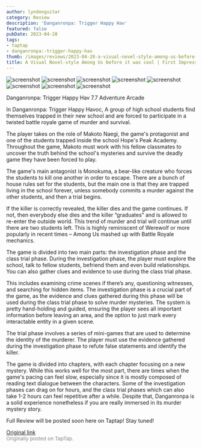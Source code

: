 ```yaml
---
author: lyndonguitar
category: Review
description: 'Danganronpa: Trigger Happy Hav'
featured: false
pubDate: 2023-04-28
tags:
- taptap
- danganronpa:-trigger-happy-hav
thumb: /images/reviews/2023-04-28-a-visual-novel-style-among-us-before-it-was-cool--first-impressions---danganronpa-0.avif
title: A Visual Novel-style Among Us before it was cool | First Impressions - Danganronpa
---
```


<div class="gallery">
  <img src="/images/reviews/2023-04-28-a-visual-novel-style-among-us-before-it-was-cool--first-impressions---danganronpa-0.avif" alt="screenshot" />
  <img src="/images/reviews/2023-04-28-a-visual-novel-style-among-us-before-it-was-cool--first-impressions---danganronpa-1.avif" alt="screenshot" />
  <img src="/images/reviews/2023-04-28-a-visual-novel-style-among-us-before-it-was-cool--first-impressions---danganronpa-2.avif" alt="screenshot" />
  <img src="/images/reviews/2023-04-28-a-visual-novel-style-among-us-before-it-was-cool--first-impressions---danganronpa-3.avif" alt="screenshot" />
  <img src="/images/reviews/2023-04-28-a-visual-novel-style-among-us-before-it-was-cool--first-impressions---danganronpa-4.avif" alt="screenshot" />
  <img src="/images/reviews/2023-04-28-a-visual-novel-style-among-us-before-it-was-cool--first-impressions---danganronpa-5.avif" alt="screenshot" />
  <img src="/images/reviews/2023-04-28-a-visual-novel-style-among-us-before-it-was-cool--first-impressions---danganronpa-6.avif" alt="screenshot" />
  <img src="/images/reviews/2023-04-28-a-visual-novel-style-among-us-before-it-was-cool--first-impressions---danganronpa-7.avif" alt="screenshot" />
</div>

Danganronpa: Trigger Happy Hav
7.7
Adventure
Arcade

In Danganronpa: Trigger Happy Havoc, A group of high school students find themselves trapped in their new school and are forced to participate in a twisted battle royale game of murder and survival.

The player takes on the role of Makoto Naegi, the game's protagonist and one of the students trapped inside the school Hope's Peak Academy. Throughout the game, Makoto must work with his fellow classmates to uncover the truth behind the school's mysteries and survive the deadly game they have been forced to play.

The game's main antagonist is Monokuma, a bear-like creature who forces the students to kill one another in order to escape. There are a bunch of house rules set for the students, but the main one is that they are trapped living in the school forever, unless somebody commits a murder against the other students, and then a trial begins.

If the killer is correctly revealed, the killer dies and the game continues. If not, then everybody else dies and the killer “graduates” and is allowed to re-enter the outside world. This trend of murder and trial will continue until  there are two students left. This is highly reminiscent of Werewolf or more popularly in recent times – Among Us mashed up with Battle Royale mechanics.

The game is divided into two main parts: the investigation phase and the class trial phase. During the investigation phase, the player must explore the school, talk to fellow students, befriend them and even build relationships. You can also gather clues and evidence to use during the class trial phase.

This includes examining crime scenes if there’s any, questioning witnesses, and searching for hidden items. The investigation phase is a crucial part of the game, as the evidence and clues gathered during this phase will be used during the class trial phase to solve murder mysteries. The system is pretty hand-holding and guided, ensuring the player sees all important information before leaving an area, and the option to just mark every interactable entity in a given scene.

The trial phase involves a series of mini-games that are used to determine the identity of the murderer. The player must use the evidence gathered during the investigation phase to refute false statements and identify the killer.

The game is divided into chapters, with each chapter focusing on a new mystery. While this works well for the most part, there are times when the game's pacing can feel slow, especially since it is mostly composed of reading text dialogue between the characters. Some of the investigation phases can drag on for hours, and the class trial phases which can also take 1-2 hours can feel repetitive after a while. Despite that, Danganronpa is a solid experience nonetheless if you are really immersed in its murder mystery story.

Full Review will be posted soon here on Taptap! Stay tuned!

[Original link](https://www.taptap.io/post/5271218)<br><span style="font-size: 0.95em; color: #888;">Originally posted on TapTap.</span>